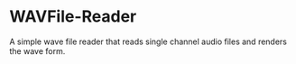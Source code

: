 # WAVFile-Reader
A simple wave file reader that reads single channel audio files and renders the wave form.
